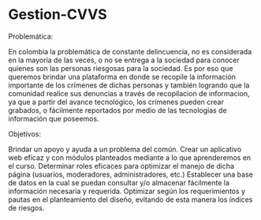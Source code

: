 # Gestion-CVVS

Problemática: 

En colombia la problemática de constante delincuencia, no es considerada en la mayoría de las veces, o no se entrega a la sociedad para conocer quienes son las personas riesgosas para la sociedad. Es por eso que queremos brindar una plataforma en donde se recopile la información importante de los crímenes de dichas personas y también logrando que la comunidad realice sus denuncias a través de recopilacion de informacion, ya que a partir del avance tecnológico, los crímenes pueden crear grabados, o fácilmente reportados por medio de las tecnologías de información que poseemos.




Objetivos:


Brindar un apoyo y ayuda a un problema del común.
Crear un aplicativo web eficaz y con módulos planteados mediante a lo que aprenderemos en el curso.
Determinar roles eficaces para optimizar el manejo de dicha página (usuarios, moderadores, administradores, etc.)
Establecer una base de datos en la cual se puedan consultar y/o almacenar fácilmente la información necesaria y requerida.
Optimizar según los requerimientos y pautas en el planteamiento del diseño, evitando de esta manera los índices de riesgos.
